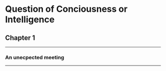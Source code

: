 # Question of Conciousness or Intelligence
## Chapter 1
------------
### An unecpected meeting
-------------------------